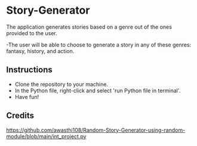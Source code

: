 # Story-Generator
The application generates stories based on a genre out of the ones provided to the user.

-The user will be able to choose to generate a story in any of these genres: fantasy, history, and action.
## Instructions
* Clone the repository to your machine. 
* In the Python file, right-click and select 'run Python file in terminal'.
* Have fun!

## Credits
https://github.com/awasthi108/Random-Story-Generator-using-random-module/blob/main/int_project.py
